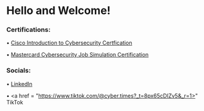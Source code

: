<h1> Hello and Welcome!</h1>

<h3> Certifications: </h3>

• <a href = "https://drive.google.com/file/d/1JyzOdEgfmH6UaYhdwlKmWICkkbH9N6bS/view?usp=drivesdk">  Cisco Introduction to Cybersecurity Certfication</a>

• <a href = "https://forage-uploads-prod.s3.amazonaws.com/completion-certificates/mastercard/vcKAB5yYAgvemepGQ_Mastercard_mbk3yZPQm4hDvkX6K_1726799246502_completion_certificate.pdf">  Mastercard Cybersecurity Job Simulation Certification</a>

<h3> Socials: </h3>

• <a href = "http://linkedin.com/in/saaim-f-0689731a4"> LinkedIn</a>

• <a href = "https://www.tiktok.com/@cyber.times?_t=8px65cDIZv5&_r=1>" TikTok</a>